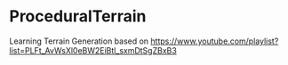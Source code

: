 # ProceduralTerrain
Learning Terrain Generation based on https://www.youtube.com/playlist?list=PLFt_AvWsXl0eBW2EiBtl_sxmDtSgZBxB3
